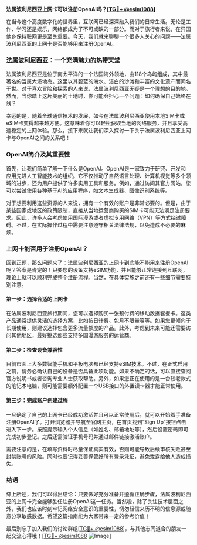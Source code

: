 **法属波利尼西亚上网卡可以注册OpenAI吗？[[TG💪+ @esim1088](https://t.me/s/esim1088)]**

在当今这个高度数字化的世界里，互联网已经深深融入我们的日常生活。无论是工作、学习还是娱乐，网络都成为了不可或缺的一部分。而对于旅行者来说，在异国他乡保持联网更是至关重要。今天，我们就来聊聊一个很多人关心的问题——法属波利尼西亚的上网卡是否能够用来注册OpenAI。

### 法属波利尼西亚：一个充满魅力的热带天堂

法属波利尼西亚是位于南太平洋的一个法国海外领地，由118个岛屿组成，其中最著名的当属大溪地岛。这里以其碧蓝的海水、洁白的沙滩和丰富的文化遗产而闻名于世。对于喜欢冒险和探索的人来说，法属波利尼西亚无疑是一个理想的目的地。然而，当你踏上这片美丽的土地时，你可能会担心一个问题：如何确保自己始终在线？

幸运的是，随着全球通信技术的发展，如今在法属波利尼西亚使用本地SIM卡或eSIM卡变得越来越方便。这意味着你可以轻松获取当地的网络服务，并且享受高速稳定的上网体验。那么，接下来就让我们深入探讨一下关于法属波利尼西亚上网卡与OpenAI之间的关系吧！

### OpenAI简介及其重要性

首先，让我们简单了解一下什么是OpenAI。OpenAI是一家致力于研究、开发和应用先进人工智能技术的组织。它不仅推动了自然语言处理、计算机视觉等多个领域的进步，还为用户提供了许多实用工具和服务。例如，通过访问其官方网站，您可以尝试使用各种基于AI的应用程序，如文本生成器、图像识别系统等。

对于想要利用这些资源的人来说，拥有一个有效的账户是非常必要的。但是，由于某些国家或地区的政策限制，直接从当地运营商购买的SIM卡可能无法满足注册要求。因此，许多人会考虑使用国际漫游或者虚拟专用网络（VPN）等方式绕过障碍。不过，在实际操作过程中需要注意遵守相关法律法规，以免造成不必要的麻烦。

### 上网卡能否用于注册OpenAI？

回到正题，那么问题来了：法属波利尼西亚的上网卡到底能不能用来注册OpenAI呢？答案是肯定的！只要您的设备支持eSIM功能，并且能够正常连接到互联网，理论上就可以顺利完成整个注册流程。当然，在具体实施之前还有一些细节需要特别注意。

#### 第一步：选择合适的上网卡
在法属波利尼西亚旅行期间，您可以选择购买一张预付费的移动数据套餐卡。这类产品通常提供灵活的选择方案，比如按日计费、包月不限量等等。如果您更倾向于长期使用，则建议选择包含更多流量额度的产品。此外，考虑到未来可能还需要访问其他地区，最好挑选那些支持多国漫游服务的运营商。

#### 第二步：检查设备兼容性
目前市面上大多数智能手机和平板电脑都已经支持eSIM技术。不过，在正式启用之前，请务必确认自己的设备是否具备此项功能。如果不确定的话，可以直接查阅官方说明书或者咨询专业人士获取帮助。另外，如果您正在使用的是一台较老款式的笔记本电脑，则可能需要额外配置一个USB接口的外置读卡器才能正常使用。

#### 第三步：完成账户创建过程
一旦确定了自己的上网卡已经成功激活并且可以正常使用后，就可以开始着手准备注册OpenAI了。打开浏览器并导航至官网主页，在首页找到“Sign Up”按钮点击进入下一步。按照提示输入个人信息（如姓名、邮箱地址等），然后设置密码即可完成初步登记。之后还需验证手机号码并通过邮件链接激活账户。

需要注意的是，在填写资料时尽量保证真实有效，否则可能导致后续审核失败甚至封禁账号的风险。同时也要记得妥善保管好所有登录凭证，避免泄露给他人造成损失。

### 结语

综上所述，我们可以得出结论：只要做好充分准备并遵循正确步骤，法属波利尼西亚的上网卡完全能够胜任注册OpenAI这一任务。当然啦，除了关注技术层面之外，我们也应该时刻牢记网络安全意识的重要性，切勿轻信来历不明的信息源或随意分享敏感数据。希望这篇指南能为大家带来一定的参考价值！

最后别忘了加入我们的讨论群组[[TG💪+ @esim1088](https://t.me/s/esim1088)]，与其他志同道合的朋友一起交流心得哦！[[TG💪+ @esim1088](https://t.me/s/esim1088) ![Image](https://i.postimg.cc/4NQfJmqS/Snipaste-2025-05-13-00-14-12.png)]